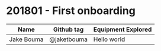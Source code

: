 # 201801 - First onboarding

| Name | Github tag | Equipment Explored |
| --- | --- | --- |
| Jake Bouma | @jaketbouma | Hello world |


